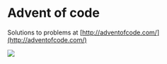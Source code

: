 # Advent of code
Solutions to problems at [http://adventofcode.com/](http://adventofcode.com/)

![](santa.gif)